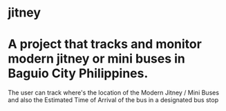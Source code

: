 # jitney
# A project that tracks and monitor modern jitney or mini buses in Baguio City Philippines.
The user can track where's the location of the Modern Jitney / Mini Buses and also the Estimated Time of Arrival of the bus in a designated bus stop
